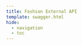 ```yaml
---
title: Fashion External API
template: swagger.html
hide:
  - navigation
  - toc
---
```

<!-- https://blueswen.github.io/mkdocs-swagger-ui-tag/ -->
<swagger-ui src="https://api.aiuta.com/digital-try-on/v1/openapi.json"/>
